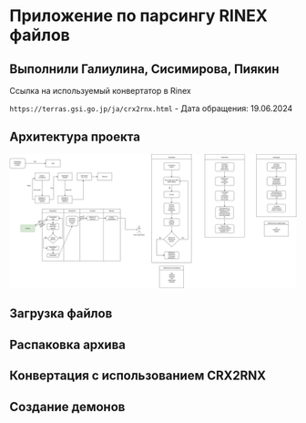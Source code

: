 # Приложение по парсингу RINEX файлов #
## Выполнили Галиулина, Сисимирова, Пиякин ##

Ссылка на используемый конвертатор в Rinex

`https://terras.gsi.go.jp/ja/crx2rnx.html` - Дата обращения: 19.06.2024
## Архитектура проекта ##
![Архитектура](project_scheme_drawio.svg)

## Загрузка файлов ##

## Распаковка архива ##

## Конвертация с использованием CRX2RNX ##

## Создание демонов ##
